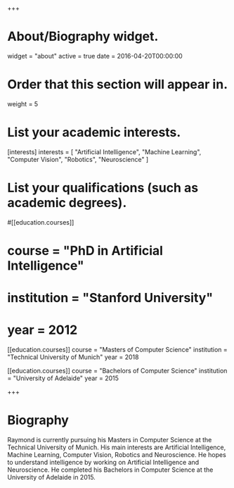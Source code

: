 +++
# About/Biography widget.
widget = "about"
active = true
date = 2016-04-20T00:00:00

# Order that this section will appear in.
weight = 5

# List your academic interests.
[interests]
  interests = [
    "Artificial Intelligence",
    "Machine Learning",
    "Computer Vision",
    "Robotics",
    "Neuroscience"
  ]

# List your qualifications (such as academic degrees).
#[[education.courses]]
#  course = "PhD in Artificial Intelligence"
#  institution = "Stanford University"
#  year = 2012

[[education.courses]]
  course = "Masters of Computer Science"
  institution = "Technical University of Munich"
  year = 2018

[[education.courses]]
  course = "Bachelors of Computer Science"
  institution = "University of Adelaide"
  year = 2015
 
+++

# Biography

Raymond is currently pursuing his Masters in Computer Science at the Technical University of Munich. His main interests are  Artificial Intelligence, Machine Learning, Computer Vision, Robotics and Neuroscience. He hopes to understand intelligence by working on Artificial Intelligence and Neuroscience. He completed his Bachelors in Computer Science at the University of Adelaide in 2015.

